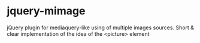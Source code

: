 jquery-mimage
=============

jQuery plugin for mediaquery-like using of multiple images sources. Short &amp; clear implementation of the idea of the &lt;picture> element
